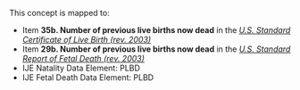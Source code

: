 This concept is mapped to:
* Item **35b. Number of previous live births now dead** in the *[U.S. Standard Certificate of Live Birth (rev. 2003)](https://www.cdc.gov/nchs/data/dvs/birth11-03final-ACC.pdf)*
* Item **29b. Number of previous live births now dead** in the *[U.S. Standard Report of Fetal Death (rev. 2003)](https://www.cdc.gov/nchs/data/dvs/FDEATH11-03finalACC.pdf)*
* IJE Natality Data Element:  PLBD
* IJE Fetal Death Data Element: PLBD
